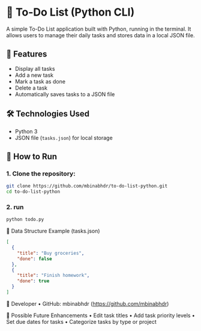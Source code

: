 # 📝 To-Do List (Python CLI)

A simple To-Do List application built with Python, running in the terminal. It allows users to manage their daily tasks and stores data in a local JSON file.

## 📌 Features
- Display all tasks
- Add a new task
- Mark a task as done
- Delete a task
- Automatically saves tasks to a JSON file

## 🛠 Technologies Used
- Python 3
- JSON file (`tasks.json`) for local storage

## 📂 How to Run

### 1. Clone the repository:
```bash
git clone https://github.com/mbinabhdr/to-do-list-python.git
cd to-do-list-python
```
### 2. run
```bash
python todo.py
```

💾 Data Structure Example (tasks.json)
```json
[
  {
    "title": "Buy groceries",
    "done": false
  },
  {
    "title": "Finish homework",
    "done": true
  }
]
```

👤 Developer
• GitHub: mbinabhdr (https://github.com/mbinabhdr)


🔧 Possible Future Enhancements
 • Edit task titles
 • Add task priority levels
 • Set due dates for tasks
 • Categorize tasks by type or project
